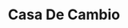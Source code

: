 ---
title: Casa De Cambio
slug: casa-de-cambio
updated-on: '2024-05-30T13:44:31.749Z'
created-on: '2024-05-30T13:41:46.671Z'
published-on: '2024-05-30T13:54:32.469Z'
f_city-state-2:
- cms/city/nogales-az.md
- cms/city/calexico-ca.md
- cms/city/stockton-ca.md
- cms/city/henderson-nv.md
f_locations:
- cms/payday-loan/casa-de-cambio-6084.md
- cms/payday-loan/casa-de-cambio-6085.md
- cms/payday-loan/casa-de-cambio-6086.md
- cms/payday-loan/casa-de-cambio-6087.md
- cms/payday-loan/casa-de-cambio-6088.md
f_states:
- cms/state/arizona.md
- cms/state/california.md
- cms/state/nevada.md
layout: '[company].html'
tags: company
---
